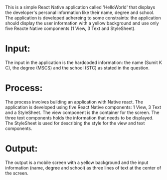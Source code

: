 This is a simple React Native application called 'HelloWorld' that displays the developer's personal information like their name, degree and school. The application is developed adhereing to some constraints: the application should display the user information with a yellow background and use only five Reacte Native components (1 View, 3 Text and StyleSheet).

# Input:
The input in the application is the hardcoded information: the name (Sumit K C), the degree (MSCS) and the school (STC) as stated in the question.

# Process:
The process involves building an application with Native react. The application is developed using five React Native components: 1 View, 3 Text and a StyleSheet. The view component is the container for the screen. The three text components holds the information that needs to be displayed. The StyleSheet is used for describing the style for the view and text components. 

# Output:
The output is a mobile screen with a yellow background and the input information (name, degree and school) as three lines of text at the center of the screen. 
